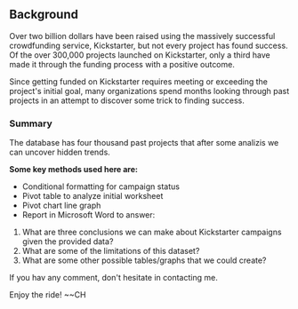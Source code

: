 ## Background

Over two billion dollars have been raised using the massively successful crowdfunding service, Kickstarter, 
but not every project has found success. Of the over 300,000 projects launched on Kickstarter, only a third have made it 
through the funding process with a positive outcome.

Since getting funded on Kickstarter requires meeting or exceeding the project's initial goal, many organizations spend months 
looking through past projects in an attempt to discover some trick to finding success. 


### Summary 
The database has four thousand past projects that after some analizis we can uncover hidden trends.

**Some key methods used here are:** 
* Conditional formatting for campaign status
* Pivot table to analyze initial worksheet 
* Pivot chart line graph
* Report in Microsoft Word to answer: 

1. What are three conclusions we can make about Kickstarter campaigns given the provided data?
2. What are some of the limitations of this dataset?
3. What are some other possible tables/graphs that we could create?





If you hav any comment, don't hesitate in contacting me. 

Enjoy the ride!
~~CH 
